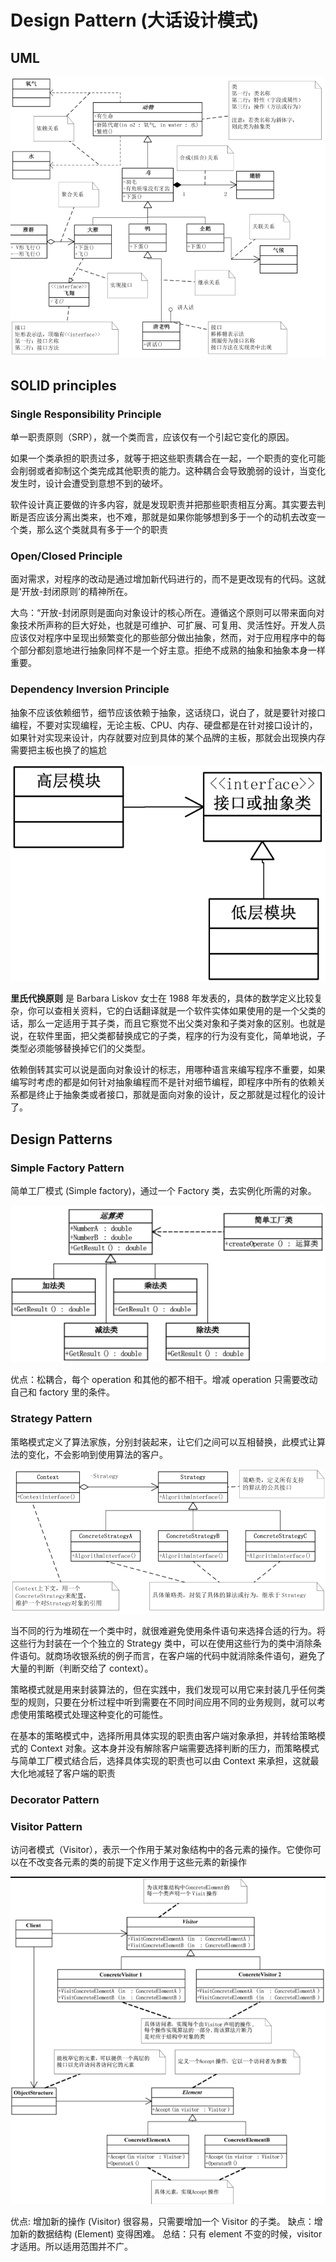 # Design Pattern (大话设计模式)

## UML

![UML](./uml/uml_sample.png)

## SOLID principles

### Single Responsibility Principle

单一职责原则（SRP），就一个类而言，应该仅有一个引起它变化的原因。

如果一个类承担的职责过多，就等于把这些职责耦合在一起，一个职责的变化可能会削弱或者抑制这个类完成其他职责的能力。这种耦合会导致脆弱的设计，当变化发生时，设计会遭受到意想不到的破坏 ​。

软件设计真正要做的许多内容，就是发现职责并把那些职责相互分离 ​。其实要去判断是否应该分离出类来，也不难，那就是如果你能够想到多于一个的动机去改变一个类，那么这个类就具有多于一个的职责

### Open/Closed Principle

面对需求，对程序的改动是通过增加新代码进行的，而不是更改现有的代码 ​。这就是‘开放-封闭原则’的精神所在。

大鸟：​“开放-封闭原则是面向对象设计的核心所在。遵循这个原则可以带来面向对象技术所声称的巨大好处，也就是可维护、可扩展、可复用、灵活性好。开发人员应该仅对程序中呈现出频繁变化的那些部分做出抽象，然而，对于应用程序中的每个部分都刻意地进行抽象同样不是一个好主意。拒绝不成熟的抽象和抽象本身一样重要。

### Dependency Inversion Principle

抽象不应该依赖细节，细节应该依赖于抽象，这话绕口，说白了，就是要针对接口编程，不要对实现编程，无论主板、CPU、内存、硬盘都是在针对接口设计的，如果针对实现来设计，内存就要对应到具体的某个品牌的主板，那就会出现换内存需要把主板也换了的尴尬

![dependency inversion principle](./uml/dependencyInversionPrinciple.png)

**里氏代换原则** 是 Barbara Liskov 女士在 1988 年发表的 ​，具体的数学定义比较复杂，你可以查相关资料，它的白话翻译就是一个软件实体如果使用的是一个父类的话，那么一定适用于其子类，而且它察觉不出父类对象和子类对象的区别。也就是说，在软件里面，把父类都替换成它的子类，程序的行为没有变化，简单地说，子类型必须能够替换掉它们的父类型。

依赖倒转其实可以说是面向对象设计的标志，用哪种语言来编写程序不重要，如果编写时考虑的都是如何针对抽象编程而不是针对细节编程，即程序中所有的依赖关系都是终止于抽象类或者接口，那就是面向对象的设计，反之那就是过程化的设计了。

## Design Patterns

### Simple Factory Pattern

简单工厂模式 (Simple factory)，通过一个 Factory 类，去实例化所需的对象。

![simple factory uml](./uml/simple_factory.png)

优点：松耦合，每个 operation 和其他的都不相干。增减 operation 只需要改动自己和 factory 里的条件。

### Strategy Pattern

策略模式定义了算法家族，分别封装起来，让它们之间可以互相替换，此模式让算法的变化，不会影响到使用算法的客户。

![strategy uml](./uml/strategy.png)

当不同的行为堆砌在一个类中时，就很难避免使用条件语句来选择合适的行为。将这些行为封装在一个个独立的 Strategy 类中，可以在使用这些行为的类中消除条件语句 ​。就商场收银系统的例子而言，在客户端的代码中就消除条件语句，避免了大量的判断（判断交给了 context）。

策略模式就是用来封装算法的，但在实践中，我们发现可以用它来封装几乎任何类型的规则，只要在分析过程中听到需要在不同时间应用不同的业务规则，就可以考虑使用策略模式处理这种变化的可能性。

在基本的策略模式中，选择所用具体实现的职责由客户端对象承担，并转给策略模式的 Context 对象 ​。这本身并没有解除客户端需要选择判断的压力，而策略模式与简单工厂模式结合后，选择具体实现的职责也可以由 Context 来承担，这就最大化地减轻了客户端的职责

### Decorator Pattern

### Visitor Pattern

访问者模式（Visitor），表示一个作用于某对象结构中的各元素的操作。它使你可以在不改变各元素的类的前提下定义作用于这些元素的新操作

![visitor uml](./uml/visitor.png)

优点: 增加新的操作 (Visitor) 很容易，只需要增加一个 Visitor 的子类。
缺点：增加新的数据结构 (Element) 变得困难。
总结：只有 element 不变的时候，visitor 才适用。所以适用范围并不广。
